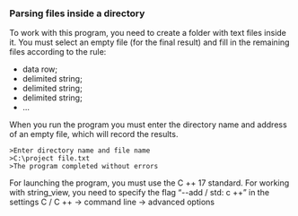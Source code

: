 ### Parsing files inside a directory
To work with this program, you need to create a folder with text files inside it.
You must select an empty file (for the final result) and fill in the remaining files according to the rule:
- data row;
- delimited string;
- delimited string;
- delimited string;
- ...

When you run the program you must enter the directory name and address of an empty file, which will record the results.

    >Enter directory name and file name
    >C:\project	file.txt
    >The program completed without errors

For launching the program, you must use the C ++ 17 standard.
For working with string_view, you need to specify the flag “--add / std: c ++” in the settings
C / C ++ -> command line -> advanced options
